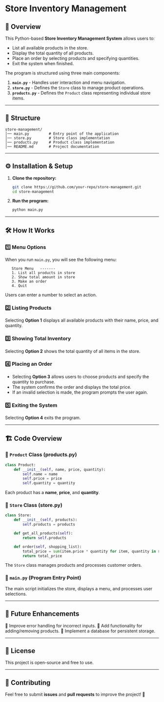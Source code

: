# Store Inventory Management

## 📌  Overview

This Python-based **Store Inventory Management System** allows users to:

- List all available products in the store.
- Display the total quantity of all products.
- Place an order by selecting products and specifying quantities.
- Exit the system when finished.

The program is structured using three main components:

1. **`main.py`** - Handles user interaction and menu navigation.
2. **`store.py`** - Defines the `Store` class to manage product operations.
3. **`products.py`** - Defines the `Product` class representing individual store items.

---

## 📂  Structure

```
store-management/
│── main.py         # Entry point of the application
│── store.py        # Store class implementation
│── products.py     # Product class implementation
│── README.md       # Project documentation
```

---

## ⚙️ Installation & Setup

1. **Clone the repository:**
   ```sh
   git clone https://github.com/your-repo/store-management.git
   cd store-management
   ```
2. **Run the program:**
   ```sh
   python main.py
   ```

---

## 🛠️ How It Works

### 1️⃣ Menu Options

When you run `main.py`, you will see the following menu:

```
   Store Menu   -------
   1. List all products in store
   2. Show total amount in store
   3. Make an order
   4. Quit
```

Users can enter a number to select an action.

### 2️⃣ Listing Products

Selecting **Option 1** displays all available products with their name, price, and quantity.

### 3️⃣ Showing Total Inventory

Selecting **Option 2** shows the total quantity of all items in the store.

### 4️⃣ Placing an Order

- Selecting **Option 3** allows users to choose products and specify the quantity to purchase.
- The system confirms the order and displays the total price.
- If an invalid selection is made, the program prompts the user again.

### 5️⃣ Exiting the System

Selecting **Option 4** exits the program.

---

## 🏗️ Code Overview

### 🔹 `Product` Class (products.py)

```python
class Product:
    def __init__(self, name, price, quantity):
        self.name = name
        self.price = price
        self.quantity = quantity
```

Each product has a **name**, **price**, and **quantity**.

### 🔹 `Store` Class (store.py)

```python
class Store:
    def __init__(self, products):
        self.products = products

    def get_all_products(self):
        return self.products

    def order(self, shopping_list):
        total_price = sum(item.price * quantity for item, quantity in shopping_list)
        return total_price
```

The `Store` class manages products and processes customer orders.

### 🔹 `main.py` (Program Entry Point)

The main script initializes the store, displays a menu, and processes user selections.

---

## 🚀 Future Enhancements

🔹 Improve error handling for incorrect inputs.
🔹 Add functionality for adding/removing products.
🔹 Implement a database for persistent storage.

---

## 📜 License

This project is open-source and free to use.

---

## 🤝 Contributing

Feel free to submit **issues** and **pull requests** to improve the project! 🚀

